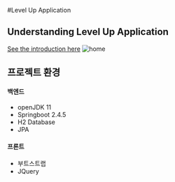 #Level Up Application

## Understanding Level Up Application
[See the introduction here](https://github.com/kk2415/community/wiki)
![home](https://user-images.githubusercontent.com/79124915/168949385-8af3044a-f06e-4499-9b2f-76496415b6f9.PNG)



## 프로젝트 환경
#### 백엔드
+ openJDK 11
+ Springboot 2.4.5
+ H2 Database
+ JPA

#### 프론트
+ 부트스트랩
+ JQuery
